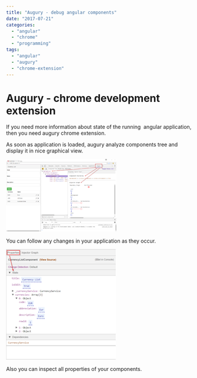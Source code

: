 ```yaml
---
title: "Augury - debug angular components"
date: "2017-07-21"
categories: 
  - "angular"
  - "chrome"
  - "programming"
tags: 
  - "angular"
  - "augury"
  - "chrome-extension"
---
```


# Augury - chrome development extension

If you need more information about state of the running  angular application, then you need augury chrome extension.

As soon as application is loaded, augury analyze components tree and display it in nice graphical view.

[![](images/2017-07-21-06_19_49-AngularMyApp-300x197.png)](http://bisaga.com/blog/wp-content/uploads/2017/07/2017-07-21-06_19_49-AngularMyApp.png)

You can follow any changes in your application as they occur.

[![](images/2017-07-21-06_26_49-AngularMyApp-298x300.png)](http://bisaga.com/blog/wp-content/uploads/2017/07/2017-07-21-06_26_49-AngularMyApp.png)

Also you can inspect all properties of your components.
